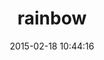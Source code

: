 ---
layout: post
title:  "rainbow"
repo:   "sickill/rainbow"
date:   2015-02-18 10:44:16
gemurl: https://github.com/sickill/rainbow
---